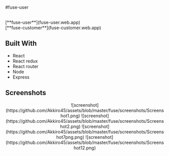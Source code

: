 #fuse-user

</br>
[**fuse-user**](fuse-user.web.app)
</br>
[**fuse-customer**](fuse-customer.web.app)

## Built With
  * React
  * React redux
  * React router
  * Node
  * Express

## Screenshots

<p align='center' >
  ![screenshot](https://github.com/Akkiro45/assets/blob/master/fuse/screenshots/Screenshot1.png)
  ![screenshot](https://github.com/Akkiro45/assets/blob/master/fuse/screenshots/Screenshot2.png)
  ![screenshot](https://github.com/Akkiro45/assets/blob/master/fuse/screenshots/Screenshot7png.png)
  ![screenshot](https://github.com/Akkiro45/assets/blob/master/fuse/screenshots/Screenshot12.png)
</p>
